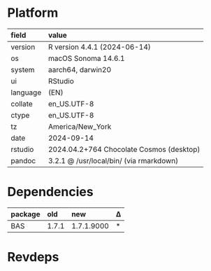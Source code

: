 # Platform

|field    |value                                    |
|:--------|:----------------------------------------|
|version  |R version 4.4.1 (2024-06-14)             |
|os       |macOS Sonoma 14.6.1                      |
|system   |aarch64, darwin20                        |
|ui       |RStudio                                  |
|language |(EN)                                     |
|collate  |en_US.UTF-8                              |
|ctype    |en_US.UTF-8                              |
|tz       |America/New_York                         |
|date     |2024-09-14                               |
|rstudio  |2024.04.2+764 Chocolate Cosmos (desktop) |
|pandoc   |3.2.1 @ /usr/local/bin/ (via rmarkdown)  |

# Dependencies

|package |old   |new        |Δ  |
|:-------|:-----|:----------|:--|
|BAS     |1.7.1 |1.7.1.9000 |*  |

# Revdeps

